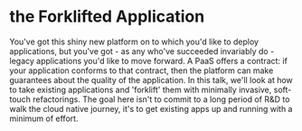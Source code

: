 # the Forklifted Application 

You've got this shiny new platform on to which you'd like to deploy applications, but you've got - as any who've succeeded invariably do - legacy applications you'd like to move forward. A PaaS offers a contract: if your application conforms to that contract, then the platform can make guarantees about the quality of the application. In this talk, we'll look at how to take existing applications and 'forklift' them with minimally invasive, soft-touch refactorings. The goal here isn't to commit to a long period of R&D to walk the cloud native journey, it's to get existing apps up and running with a minimum of effort.
